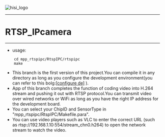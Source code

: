 
![hisi_logo](https://github.com/StdCoutZRH/HISILICON_IPCamera/blob/master/pictures/hisilicon.jpg)

--------------------------------------------------

# RTSP_IPcamera

---------------------------------------------------
* usage:
```shell
	cd mpp_rtspipc/RtspIPC/rtspipc
	make
```

* This branch is the first version of this project.You can compile it in any directory as long as you configure the development environment(you can refer to this bolg:[[configure de]](https://blog.csdn.net/PecoHe/article/details/88843312) ).
* App of this branch completes the function of coding video into H.264 stream and pushing it out with RTSP protocol.You can transmit video over wired networks or WiFi as long as you have the right IP address for the development board.
* You can select your ChipID and SensorType in "mpp_rtspipc/RtspIPC/Makefile.para".
* You can use video players such as VLC to enter the correct URL (such as rtsp://192.168.1.10:554/stream_chn0.h264) to open the network stream to watch the video.

